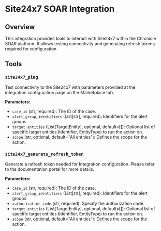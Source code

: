 # Site24x7 SOAR Integration

## Overview

This integration provides tools to interact with Site24x7 within the Chronicle SOAR platform. It allows testing connectivity and generating refresh tokens required for configuration.

## Tools

### `site24x7_ping`

Test connectivity to the Site24x7 with parameters provided at the integration configuration page on the Marketplace tab.

**Parameters:**

*   `case_id` (str, required): The ID of the case.
*   `alert_group_identifiers` (List[str], required): Identifiers for the alert groups.
*   `target_entities` (List[TargetEntity], optional, default=[]): Optional list of specific target entities (Identifier, EntityType) to run the action on.
*   `scope` (str, optional, default="All entities"): Defines the scope for the action.

### `site24x7_generate_refresh_token`

Generate a refresh token needed for Integration configuration. Please refer to the documentation portal for more details.

**Parameters:**

*   `case_id` (str, required): The ID of the case.
*   `alert_group_identifiers` (List[str], required): Identifiers for the alert groups.
*   `authorization_code` (str, required): Specify the authorization code.
*   `target_entities` (List[TargetEntity], optional, default=[]): Optional list of specific target entities (Identifier, EntityType) to run the action on.
*   `scope` (str, optional, default="All entities"): Defines the scope for the action.
